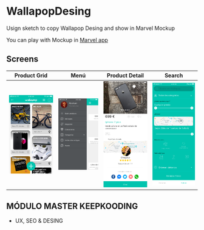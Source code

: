 # WallapopDesing


Usign sketch to copy Wallapop Desing and show in Marvel Mockup


You can play with Mockup in [Marvel app](https://marvelapp.com/54216ai)


## Screens
Product Grid | Menú  | Product Detail | Search
------------ | ----- | -------------- | -------
<img src = "https://github.com/AbGLopez/WallapopDesing/blob/master/templates/ProductGrid.png" width="250px"> | <img src = "https://github.com/AbGLopez/WallapopDesing/blob/master/templates/Menu.png" width="250px"> | <img src = "https://github.com/AbGLopez/WallapopDesing/blob/master/templates/Detail.png" width="250px"> | <img src = "https://github.com/AbGLopez/WallapopDesing/blob/master/templates/Search.png" width="250px">


 ## MÓDULO MASTER KEEPKOODING
 - UX, SEO & DESING